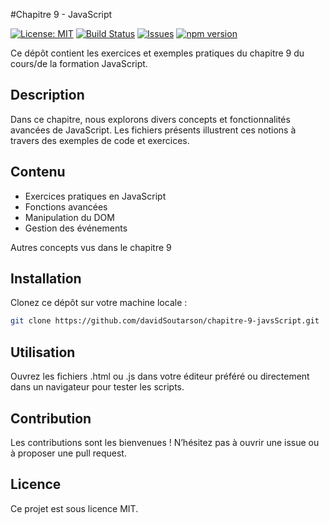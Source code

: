 #Chapitre 9 - JavaScript

[![License: MIT](https://img.shields.io/badge/License-MIT-yellow.svg)](https://opensource.org/licenses/MIT)
[![Build Status](https://github.com/davidSoutarson/chapitre-9-javsScript/actions/workflows/main.yml/badge.svg)](https://github.com/davidSoutarson/chapitre-9-javsScript/actions)
[![Issues](https://img.shields.io/github/issues/davidSoutarson/chapitre-9-javsScript.svg)](https://github.com/davidSoutarson/chapitre-9-javsScript/issues)
[![npm version](https://img.shields.io/npm/v/chapitre-9-javsScript.svg)](https://www.npmjs.com/package/chapitre-9-javsScript)

Ce dépôt contient les exercices et exemples pratiques du chapitre 9 du cours/de la formation JavaScript.

## Description
Dans ce chapitre, nous explorons divers concepts et fonctionnalités avancées de JavaScript. Les fichiers présents illustrent ces notions à travers des exemples de code et exercices.

## Contenu
- Exercices pratiques en JavaScript
- Fonctions avancées
- Manipulation du DOM
- Gestion des événements

Autres concepts vus dans le chapitre 9

## Installation
Clonez ce dépôt sur votre machine locale :

```bash
git clone https://github.com/davidSoutarson/chapitre-9-javsScript.git
```

## Utilisation
Ouvrez les fichiers .html ou .js dans votre éditeur préféré ou directement dans un navigateur pour tester les scripts.

## Contribution
Les contributions sont les bienvenues !
N’hésitez pas à ouvrir une issue ou à proposer une pull request.

## Licence
Ce projet est sous licence MIT.
